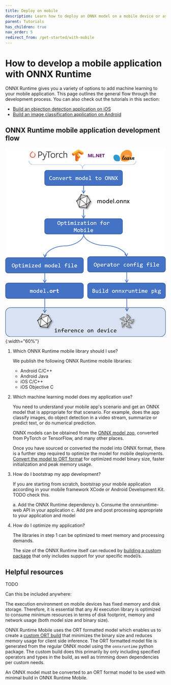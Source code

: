 ```yaml
---
title: Deploy on mobile
description: Learn how to deploy an ONNX model on a mobile device or as a web application with ONNX Runtime
parent: Tutorials
has_children: true
nav_order: 5
redirect_from: /get-started/with-mobile
---
```


# How to develop a mobile application with ONNX Runtime

ONNX Runtime gives you a variety of options to add machine learning to your mobile application. This page outlines the general flow through the development process. You can also check out the tutorials in this section:

* [Build an objection detection application on iOS](./deploy-ios.md)
* [Build an image classification application on Android](./deploy-android.md)

## ONNX Runtime mobile application development flow

![Steps to build for mobile platforms](../../images/mobile.png){:width="60%"}

1. Which ONNX Runtime mobile library should I use?

   We publish the following ONNX Runtime mobile libraries:
   * Android C/C++
   * Android Java
   * iOS C/C++
   * iOS Objective C

2. Which machine learning model does my application use?

   You need to understand your mobile app's scenario and get an ONNX model that is appropriate for that scenario. For example, does the app classify images, do object detection in a video stream, summarize or predict text, or do numerical prediction.

   ONNX models can be obtained from the [ONNX model zoo](https://github.com/onnx/models), converted from PyTorch or TensorFlow, and many other places.

   Once you have sourced or converted the model into ONNX format, there is a further step required to optimize the model for mobile deployments. [Convert the model to ORT format](../../reference/ort-format-model-conversion.md) for optimized model binary size, faster initialization and peak memory usage.

3. How do I bootstrap my app development?

   If you are starting from scratch, bootstrap your mobile application according in your mobile framework XCode or Android Development Kit. TODO check this.

   a. Add the ONNX Runtime dependency
   b. Consume the onnxruntime-web API in your application
   c. Add pre and post processing appropriate to your application and model

4. How do I optimize my application?

   The libraries in step 1 can be optimized to meet memory and processing demands.

   The size of the ONNX Runtime itself can reduced by [building a custom package](../../build/custom.md) that only includes support for your specific model/s.

## Helpful resources


TODO

Can this be included anywhere:

The execution environment on mobile devices has fixed memory and disk storage. Therefore, it is essential that any AI execution library is optimized to consume minimum resources in terms of disk footprint, memory and network usage (both model size and binary size).

ONNX Runtime Mobile uses the ORT formatted model which enables us to create a [custom ORT build](../build/custom.md) that minimizes the binary size and reduces memory usage for client side inference. The ORT formatted model file is generated from the regular ONNX model using the `onnxruntime` python package. The custom build does this primarily by only including specified operators and types in the build, as well as trimming down dependencies per custom needs.

An ONNX model must be converted to an ORT format model to be used with minimal build in ONNX Runtime Mobile.